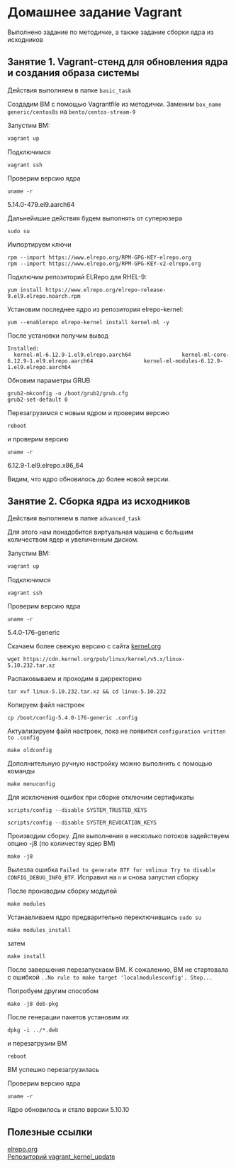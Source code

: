 # Домашнее задание Vagrant
Выполнено задание по методичке, а также задание сборки ядра из исходников

## Занятие 1. Vagrant-стенд для обновления ядра и создания образа системы
Действия выполняем в папке `basic_task`

Создадим ВМ с помощью Vagrantfile из методички. Заменим `box_name` `generic/centos8s` на `bento/centos-stream-9`

Запустим ВМ:
```sh
vagrant up
```
Подключимся
```
vagrant ssh
```
Проверим версию ядра
```
uname -r
```
5.14.0-479.el9.aarch64

Дальнейишие действия будем выполнять от суперюзера
```
sudo su
```
Импортируем ключи
```
rpm --import https://www.elrepo.org/RPM-GPG-KEY-elrepo.org
rpm --import https://www.elrepo.org/RPM-GPG-KEY-v2-elrepo.org
```
Подключим репозиторий ELRepo для RHEL-9:
```
yum install https://www.elrepo.org/elrepo-release-9.el9.elrepo.noarch.rpm
```
Установим последнее ядро из репозитория elrepo-kernel:
```
yum --enablerepo elrepo-kernel install kernel-ml -y
```
После установки получим вывод
```
Installed:
  kernel-ml-6.12.9-1.el9.elrepo.aarch64                kernel-ml-core-6.12.9-1.el9.elrepo.aarch64                kernel-ml-modules-6.12.9-1.el9.elrepo.aarch64   
```
Обновим параметры GRUB
```
grub2-mkconfig -o /boot/grub2/grub.cfg
grub2-set-default 0
```
Перезагрузимся с новым ядром и проверим версию
```
reboot
```
и проверим версию
```
uname -r
```
6.12.9-1.el9.elrepo.x86_64

Видим, что ядро обновилось до более новой версии.

## Занятие 2. Сборка ядра из исходников
Действия выполняем в папке `advanced_task`

Для этого нам понадобится виртуальная машина с большим количеством ядер и увеличенным диском.

Запустим ВМ:
```sh
vagrant up
```
Подключимся
```
vagrant ssh
```
Проверим версию ядра
```
uname -r
```
5.4.0-176-generic

Скачаем более свежую версию с сайта [kernel.org](https://kernel.org)
```
wget https://cdn.kernel.org/pub/linux/kernel/v5.x/linux-5.10.232.tar.xz
```
Распаковываем и проходим в дирректорию
```
tar xvf linux-5.10.232.tar.xz && cd linux-5.10.232
```

Копируем файл настроек

```
cp /boot/config-5.4.0-176-generic .config
```

Актуализируем файл настроек, пока не появится `configuration written to .config`
```
make oldconfig
```

Дополнительную ручную настройку можно выполнить с помощью команды
```
make menuconfig
```

Для исключения ошибок при сборке отключим сертификаты
```
scripts/config --disable SYSTEM_TRUSTED_KEYS
```
```
scripts/config --disable SYSTEM_REVOCATION_KEYS
```
Производим сборку. Для выполнения в несколько потоков задействуем опцию -j8 (по количеству ядер ВМ)

```
make -j8
```

Вылезла ошибка
`Failed to generate BTF for vmlinux
Try to disable CONFIG_DEBUG_INFO_BTF`.
Исправил на `n` и снова запустил сборку

После производим сборку модулей
```
make modules
```

Устанавливаем ядро предварительно переключившись `sudo su`
```
make modules_install
```
затем
```
make install
```
После завершения перезапускаем ВМ. К сожалению,
ВМ не стартовала с ошибкой `..No rule to make target 'localmodulesconfig'. Stop...`

Попробуем другим способом
```
make -j8 deb-pkg
```
После генерации пакетов установим их
```
dpkg -i ../*.deb
```
и перезагрузим ВМ
```
reboot
```
ВМ успешно перезагрузилась

Проверим версию ядра
```
uname -r
```
Ядро обновилось и стало версии 5.10.10

## Полезные ссылки
[elrepo.org](https://elrepo.org/wiki/doku.php?id=start)
<br>
[Репозиторий vagrant_kernel_update](https://github.com/Nickmob/vagrant_kernel_update)